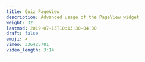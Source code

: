 ```yaml
---
title: Quiz PageView
description: Advanced usage of the PageView widget
weight: 32
lastmod: 2019-07-13T10:13:30-04:00
draft: false
emoji: ✔️
vimeo: 336425781
video_length: 3:14
---
```


